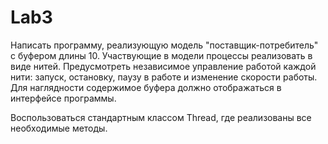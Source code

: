 # Lab3
Написать программу, реализующую модель "поставщик-потребитель" с буфером длины 10.
Участвующие в модели процессы реализовать в виде нитей.
Предусмотреть независимое управление работой каждой нити:
запуск, остановку, паузу в работе и изменение скорости работы.
Для наглядности содержимое буфера должно отображаться в интерфейсе программы.

Воспользоваться стандартным классом Thread, где реализованы все необходимые методы.
